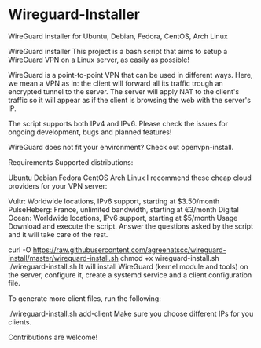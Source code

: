 # Wireguard-Installer
 WireGuard installer for Ubuntu, Debian, Fedora, CentOS, Arch Linux
 
 WireGuard installer
This project is a bash script that aims to setup a WireGuard VPN on a Linux server, as easily as possible!

WireGuard is a point-to-point VPN that can be used in different ways. Here, we mean a VPN as in: the client will forward all its traffic trough an encrypted tunnel to the server. The server will apply NAT to the client's traffic so it will appear as if the client is browsing the web with the server's IP.

The script supports both IPv4 and IPv6. Please check the issues for ongoing development, bugs and planned features!

WireGuard does not fit your environment? Check out openvpn-install.

Requirements
Supported distributions:

Ubuntu
Debian
Fedora
CentOS
Arch Linux
I recommend these cheap cloud providers for your VPN server:

Vultr: Worldwide locations, IPv6 support, starting at $3.50/month
PulseHeberg: France, unlimited bandwidth, starting at €3/month
Digital Ocean: Worldwide locations, IPv6 support, starting at $5/month
Usage
Download and execute the script. Answer the questions asked by the script and it will take care of the rest.

curl -O https://raw.githubusercontent.com/agreenatscc/wireguard-install/master/wireguard-install.sh
chmod +x wireguard-install.sh
./wireguard-install.sh
It will install WireGuard (kernel module and tools) on the server, configure it, create a systemd service and a client configuration file.

To generate more client files, run the following:

./wireguard-install.sh add-client
Make sure you choose different IPs for you clients.

Contributions are welcome!
